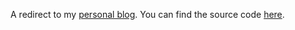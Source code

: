 A redirect to my [personal blog](https://shrike.me/). You can find the
source code [here](https://github.com/SShrike/blog).
